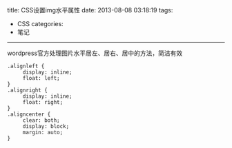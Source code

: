 title: CSS设置img水平属性
date: 2013-08-08 03:18:19
tags:
- CSS
categories:
- 笔记
---

wordpress官方处理图片水平居左、居右、居中的方法，简洁有效

	.alignleft {
		 display: inline;
		 float: left;
	}
	.alignright {
		 display: inline;
		 float: right;
	}
	.aligncenter {
		 clear: both;
		 display: block;
		 margin: auto;
	}